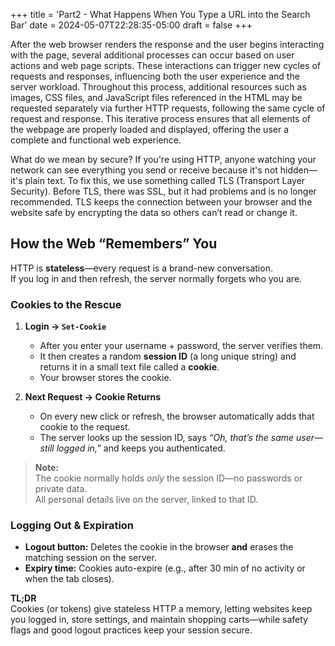 +++
title = 'Part2 - What Happens When You Type a URL into the Search Bar'
date = 2024-05-07T22:28:35-05:00
draft = false
+++


After the web browser renders the response and the user begins interacting with the page, several additional processes can occur based on user actions and web page scripts. These interactions can trigger new cycles of requests and responses, influencing both the user experience and the server workload. Throughout this process, additional resources such as images, CSS files, and JavaScript files referenced in the HTML may be requested separately via further HTTP requests, following the same cycle of request and response. This iterative process ensures that all elements of the webpage are properly loaded and displayed, offering the user a complete and functional web experience.


What do we mean by secure? If you're using HTTP, anyone watching your network can see everything you send or receive because it's not hidden—it's plain text. To fix this, we use something called TLS (Transport Layer Security). Before TLS, there was SSL, but it had problems and is no longer recommended. TLS keeps the connection between your browser and the website safe by encrypting the data so others can’t read or change it.

## How the Web “Remembers” You

HTTP is **stateless**—every request is a brand-new conversation.  
If you log in and then refresh, the server normally forgets who you are.


### Cookies to the Rescue

1. **Login → `Set-Cookie`**  
   - After you enter your username + password, the server verifies them.  
   - It then creates a random **session ID** (a long unique string) and returns it in a small text file called a **cookie**.  
   - Your browser stores the cookie.

2. **Next Request → Cookie Returns**  
   - On every new click or refresh, the browser automatically adds that cookie to the request.  
   - The server looks up the session ID, says *“Oh, that’s the same user—still logged in,”* and keeps you authenticated.

> **Note:**  
> The cookie normally holds *only* the session ID—no passwords or private data.  
> All personal details live on the server, linked to that ID.


### Logging Out & Expiration

* **Logout button:** Deletes the cookie in the browser **and** erases the matching session on the server.  
* **Expiry time:** Cookies auto-expire (e.g., after 30 min of no activity or when the tab closes).

**TL;DR**  
Cookies (or tokens) give stateless HTTP a memory, letting websites keep you logged in, store settings, and maintain shopping carts—while safety flags and good logout practices keep your session secure.
